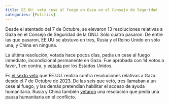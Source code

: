 ```yaml
---
title: EE.UU. veta cese al fuego en Gaza en el Consejo de Seguridad
categories: [Politics]
---
```


Desde el atentado del 7 de Octubre, se elevaron 13 resoluciones relativas a
Gaza en el Consejo de Seguridad de la ONU. Sólo cuatro pasaron. De entre las
que pasaron, EE.UU se abstuvo en tres, Rusia y el Reino Unido en sólo una, y
China en ninguna.

La última resolución, votada 
hace pocos días, pedía un cese al fuego inmediato, incondicional 
permanente en Gaza. Fue aprobada con 14 votos a favor, 1 en contra, y
[vetada](https://www.theguardian.com/world/2024/nov/20/un-gaza-vote-veto) por los 
Estados Unidos.

Es [el sexto veto](https://www.aljazeera.com/news/2024/11/21/how-has-the-unsc-voted-since-the-beginning-of-israels-war-on-gaza) que EE.UU. realiza contra resoluciones relativas a Gaza 
desde el 7 de Octubre de 2023. De las seis que vetó, tres llamaban a un cese al
fuego, y las demás pretendían habilitar el acceso de ayuda humanitaria. Rusia y
China también [vetaron](https://www.aljazeera.com/news/2023/10/26/two-more-resolutions-to-end-gaza-violence-fail-at-un-security-council) una 
resolución que pedía una pausa humanitaria en el conflicto. 








